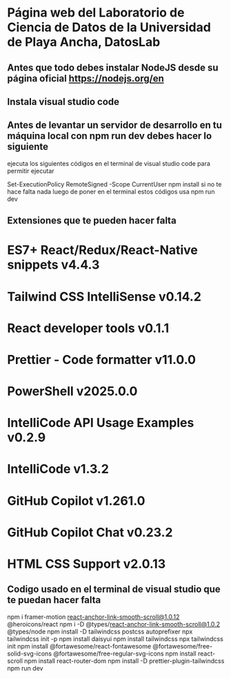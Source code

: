 # Página web del Laboratorio de Ciencia de Datos de la Universidad de Playa Ancha, DatosLab

## Antes que todo debes instalar NodeJS desde su página oficial https://nodejs.org/en
## Instala visual studio code

## Antes de levantar un servidor de desarrollo en tu máquina local con npm run dev debes hacer lo siguiente
ejecuta los siguientes códigos en el terminal de visual studio code para permitir ejecutar

Set-ExecutionPolicy RemoteSigned -Scope CurrentUser 
npm install
si no te hace falta nada luego de poner en el terminal estos códigos usa npm run dev

## Extensiones que te pueden hacer falta

# ES7+ React/Redux/React-Native snippets  v4.4.3 
# Tailwind CSS IntelliSense  v0.14.2 
# React developer tools v0.1.1 
# Prettier - Code formatter  v11.0.0 
# PowerShell  v2025.0.0 
# IntelliCode API Usage Examples  v0.2.9 
# IntelliCode  v1.3.2 
# GitHub Copilot  v1.261.0 
# GitHub Copilot Chat  v0.23.2 
# HTML CSS Support  v2.0.13 

## Codigo usado en el terminal de visual studio que te puedan hacer falta

npm i framer-motion react-anchor-link-smooth-scroll@1.0.12 @heroicons/react
npm i -D @types/react-anchor-link-smooth-scroll@1.0.2 @types/node
npm install -D tailwindcss postcss autoprefixer
npx tailwindcss init -p
npm install daisyui
npm install tailwindcss
npx tailwindcss init
npm install @fortawesome/react-fontawesome @fortawesome/free-solid-svg-icons @fortawesome/free-regular-svg-icons
npm install react-scroll
npm install react-router-dom
npm install -D prettier-plugin-tailwindcss
npm run dev
